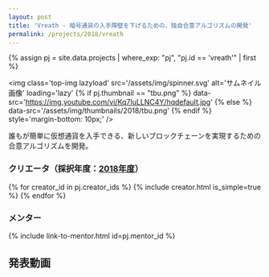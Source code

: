 ```yaml
---
layout: post
title: 'Vreath - 暗号通貨の入手障壁を下げるための、独自合意アルゴリズムの開発'
permalink: /projects/2018/vreath
---
```


{% assign pj = site.data.projects | where_exp: "pj", "pj.id == 'vreath'" | first %}

<img class='top-img lazyload' src='/assets/img/spinner.svg' alt='サムネイル画像' loading='lazy'
{% if pj.thumbnail == "tbu.png" %} data-src='https://img.youtube.com/vi/Kq7IuLLNC4Y/hqdefault.jpg'
{% else %}                         data-src='/assets/img/thumbnails/2018/tbu.png'
{% endif %}                        style='margin-bottom: 10px;' />

誰もが簡単に仮想通貨を入手できる、新しいブロックチェーンを実現するための合意アルゴリズムを開発。

### クリエータ（採択年度：<a href='/projects/2018'>2018年度</a>）
<p>
{% for creator_id in pj.creator_ids %}
  {% include creator.html is_simple=true %}
{% endfor %}
</p>

### メンター
<p>{% include link-to-mentor.html id=pj.mentor_id %}</p>

## 発表動画
<div class="youtube">
  <iframe width="560" height="315" class="lazyload" data-src="https://www.youtube.com/embed/Kq7IuLLNC4Y?rel=0" frameborder="0" allowfullscreen=""></iframe>
</div>

